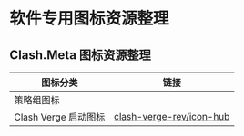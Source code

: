# 软件专用图标资源整理

## Clash.Meta 图标资源整理

| 图标分类             | 链接                                                                      |
| ---------------- | ----------------------------------------------------------------------- |
| 策略组图标            |                                                                         |
| Clash Verge 启动图标 | [clash-verge-rev/icon-hub](https://github.com/clash-verge-rev/icon-hub) |
